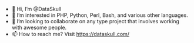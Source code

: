 - 👋 Hi, I’m @DataSkull
- 👀 I’m interested in PHP, Python, Perl, Bash, and various other languages.
- 💞️ I’m looking to collaborate on any type project that involves working with awesome people.
- 📫 How to reach me? Visit https://dataskull.com/
